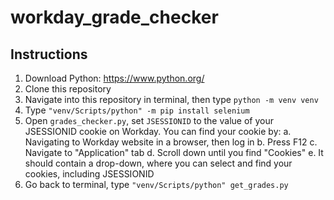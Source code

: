 # workday_grade_checker
## Instructions
1. Download Python: https://www.python.org/
2. Clone this repository
3. Navigate into this repository in terminal, then type `python -m venv venv`
4. Type `"venv/Scripts/python" -m pip install selenium`
5. Open `grades_checker.py`, set `JSESSIONID` to the value of your JSESSIONID cookie on Workday. You can find your cookie by:
  a. Navigating to Workday website in a browser, then log in
  b. Press F12
  c. Navigate to "Application" tab
  d. Scroll down until you find "Cookies"
  e. It should contain a drop-down, where you can select and find your cookies, including JSESSIONID
6. Go back to terminal, type `"venv/Scripts/python" get_grades.py`
